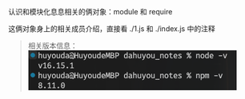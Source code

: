 认识和模块化息息相关的俩对象：module 和 require

这俩对象身上的相关成员介绍，直接看 ./1.js 和 ./index.js 中的注释

> 相关版本信息：
> ![](https://raw.githubusercontent.com/123taojiale/dahuyou_picture/main/blogs/202209081009901.png)